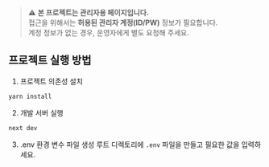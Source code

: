 > ⚠️ **본 프로젝트는 관리자용 페이지입니다.**  
> 접근을 위해서는 **허용된 관리자 계정(ID/PW)** 정보가 필요합니다.  
> 계정 정보가 없는 경우, 운영자에게 별도 요청해 주세요.

## 프로젝트 실행 방법

1. 프로젝트 의존성 설치
```bash
yarn install
```

2. 개발 서버 실행

```bash
next dev
```

3. .env 환경 변수 파일 생성
루트 디렉토리에 ```.env``` 파일을 만들고 필요한 값을 입력하세요.
